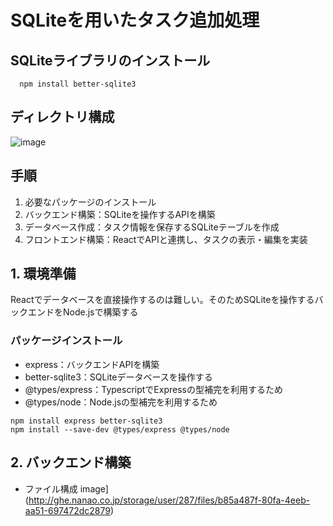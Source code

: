 # SQLiteを用いたタスク追加処理
## SQLiteライブラリのインストール
```
  npm install better-sqlite3
```

## ディレクトリ構成
![image](http://ghe.nanao.co.jp/storage/user/287/files/ec8bf42f-9cb0-4640-9ec0-9725a58760c0)

## 手順
1. 必要なパッケージのインストール
2. バックエンド構築：SQLiteを操作するAPIを構築
3. データベース作成：タスク情報を保存するSQLiteテーブルを作成
4. フロントエンド構築：ReactでAPIと連携し、タスクの表示・編集を実装


## 1. 環境準備
Reactでデータベースを直接操作するのは難しい。そのためSQLiteを操作するバックエンドをNode.jsで構築する
### パッケージインストール
- express：バックエンドAPIを構築
- better-sqlite3：SQLiteデータベースを操作する
- @types/express：TypescriptでExpressの型補完を利用するため
- @types/node：Node.jsの型補完を利用するため

```
npm install express better-sqlite3
npm install --save-dev @types/express @types/node
```

## 2. バックエンド構築
- ファイル構成
  image](http://ghe.nanao.co.jp/storage/user/287/files/b85a487f-80fa-4eeb-aa51-697472dc2879)

